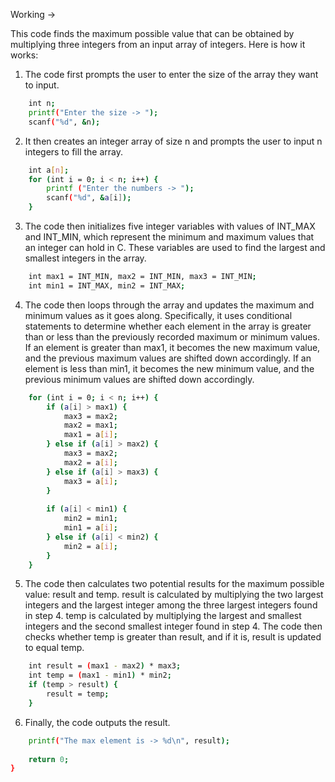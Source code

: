 Working ->

This code finds the maximum possible value that can be obtained by multiplying three integers from an input array of integers. Here is how it works:

1. The code first prompts the user to enter the size of the array they want to input.

```bash
    int n;
    printf("Enter the size -> ");
    scanf("%d", &n);

```

2. It then creates an integer array of size n and prompts the user to input n integers to fill the array.

```bash
    int a[n];
    for (int i = 0; i < n; i++) {
        printf ("Enter the numbers -> ");
        scanf("%d", &a[i]);
    }

```

3. The code then initializes five integer variables with values of INT_MAX and INT_MIN, which represent the minimum and maximum values that an integer can hold in C. These variables are used to find the largest and smallest integers in the array.


```bash
    int max1 = INT_MIN, max2 = INT_MIN, max3 = INT_MIN;
    int min1 = INT_MAX, min2 = INT_MAX;
```

4. The code then loops through the array and updates the maximum and minimum values as it goes along. Specifically, it uses conditional statements to determine whether each element in the array is greater than or less than the previously recorded maximum or minimum values. If an element is greater than max1, it becomes the new maximum value, and the previous maximum values are shifted down accordingly. If an element is less than min1, it becomes the new minimum value, and the previous minimum values are shifted down accordingly.

```bash
    for (int i = 0; i < n; i++) {
        if (a[i] > max1) {
            max3 = max2;
            max2 = max1;
            max1 = a[i];
        } else if (a[i] > max2) {
            max3 = max2;
            max2 = a[i];
        } else if (a[i] > max3) {
            max3 = a[i];
        }
        
        if (a[i] < min1) {
            min2 = min1;
            min1 = a[i];
        } else if (a[i] < min2) {
            min2 = a[i];
        }
    }
```

5. The code then calculates two potential results for the maximum possible value: result and temp. result is calculated by multiplying the two largest integers and the largest integer among the three largest integers found in step 4. temp is calculated by multiplying the largest and smallest integers and the second smallest integer found in step 4. The code then checks whether temp is greater than result, and if it is, result is updated to equal temp.

```bash
    int result = (max1 - max2) * max3;
    int temp = (max1 - min1) * min2;
    if (temp > result) {
        result = temp;
    }
```

6. Finally, the code outputs the result.

```bash
    printf("The max element is -> %d\n", result);
    
    return 0;
}
```